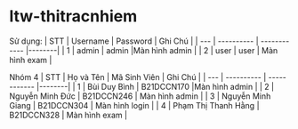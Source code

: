 # ltw-thitracnhiem

Sử dụng:
| STT | Username | Password | Ghi Chú |
| --- | ---------- | ------------ |--------|
| 1   | admin | admin |Màn hình admin |
| 2   | user | user | Màn hình exam |


Nhóm 4
| STT | Họ và Tên | Mã Sinh Viên | Ghi Chú |
| --- | ---------- | ------------ |--------|
| 1   | Bùi Duy Bình | B21DCCN170 |Màn hình admin |
| 2   | Nguyễn Minh Đức    | B21DCCN246 | Màn hình admin |
| 3   | Nguyễn Minh Giang   | B21DCCN304 | Màn hình login |
| 4   | Phạm Thị Thanh Hằng      | B21DCCN328 | Màn hình exam |
